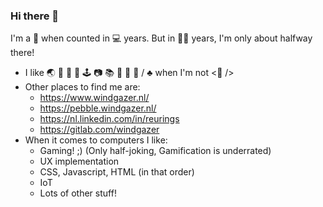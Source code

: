 ### Hi there 👋

I'm a 🦖 when counted in 💻 years. But in 👨‍🔬 years, I'm only about halfway there!

- I like 🌏 🥋 🎺 🐉 🕹️ 📷 📚 🕺 🥃 🎲 / ♣️ when I'm not <💾 />
- Other places to find me are:
  - https://www.windgazer.nl/
  - https://pebble.windgazer.nl/
  - https://nl.linkedin.com/in/reurings
  - https://gitlab.com/windgazer
- When it comes to computers I like:
  - Gaming! ;) (Only half-joking, Gamification is underrated)
  - UX implementation
  - CSS, Javascript, HTML (in that order)
  - IoT
  - Lots of other stuff!
<!--
**windgazer/windgazer** is a ✨ _special_ ✨ repository because its `README.md` (this file) appears on your GitHub profile.

Here are some ideas to get you started:

- 🔭 I’m currently working on ...
- 🌱 I’m currently learning ...
- 👯 I’m looking to collaborate on ...
- 🤔 I’m looking for help with ...
- 💬 Ask me about ...
- 📫 How to reach me: ...
- 😄 Pronouns: ...
- ⚡ Fun fact: ...
-->
